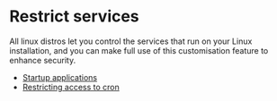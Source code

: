 # Restrict services

All linux distros let you control the services that run on your Linux installation, and you can make full use of this customisation feature to enhance security.

* [Startup applications](Startup-applications.md)
* [Restricting access to cron](Restricting-access-to-cron.md)

